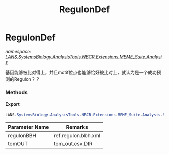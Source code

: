 ﻿---
title: RegulonDef
---

# RegulonDef
_namespace: [LANS.SystemsBiology.AnalysisTools.NBCR.Extensions.MEME_Suite.Analysis](N-LANS.SystemsBiology.AnalysisTools.NBCR.Extensions.MEME_Suite.Analysis.html)_

基因能够被比对得上，并且motif位点也能够恰好被比对上，就认为是一个成功预测的Regulon？？



### Methods

#### Export
```csharp
LANS.SystemsBiology.AnalysisTools.NBCR.Extensions.MEME_Suite.Analysis.RegulonDef.Export(System.String,System.String)
```


|Parameter Name|Remarks|
|--------------|-------|
|regulonBBH|ref.regulon.bbh.xml|
|tomOUT|tom_out.csv.DIR|



